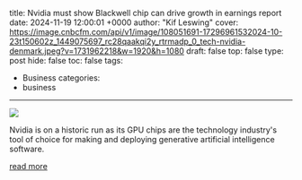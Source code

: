 title: Nvidia must show Blackwell chip can drive growth in earnings report
date: 2024-11-19 12:00:01 +0000
author: "Kif Leswing"
cover: https://image.cnbcfm.com/api/v1/image/108051691-17296961532024-10-23t150602z_1449075697_rc28qaakqi2y_rtrmadp_0_tech-nvidia-denmark.jpeg?v=1731962218&w=1920&h=1080
draft: false
top: false
type: post
hide: false
toc: false
tags:
  - Business
categories:
  - business
---

![](https://image.cnbcfm.com/api/v1/image/108051691-17296961532024-10-23t150602z_1449075697_rc28qaakqi2y_rtrmadp_0_tech-nvidia-denmark.jpeg?v=1731962218&w=1920&h=1080)

Nvidia is on a historic run as its GPU chips are the technology industry's tool of choice for making and deploying generative artificial intelligence software.

[read more](https://www.cnbc.com/2024/11/19/nvidia-must-show-blackwell-chip-can-drive-growth-in-earnings-report.html)
